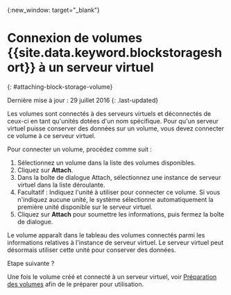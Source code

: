 
{:new_window: target="_blank"}


# Connexion de volumes {{site.data.keyword.blockstorageshort}} à un serveur virtuel
{: #attaching-block-storage-volume}

Dernière mise à jour : 29 juillet 2016
{: .last-updated}

Les volumes sont connectés à des serveurs virtuels et déconnectés de ceux-ci en tant qu'unités dotées d'un nom spécifique. Pour qu'un serveur virtuel puisse conserver des données sur un volume, vous devez connecter ce volume à ce serveur virtuel.

Pour connecter un volume, procédez comme suit :

1.	Sélectionnez un volume dans la liste des volumes disponibles.
2.	Cliquez sur **Attach**.
3.	Dans la boîte de dialogue Attach, sélectionnez une instance de serveur virtuel dans la liste déroulante.
4.	Facultatif : Indiquez l'unité à utiliser pour connecter ce volume. Si vous n'indiquez aucune unité, le système sélectionne automatiquement la première unité disponible sur le serveur virtuel.
5.	Cliquez sur **Attach** pour soumettre les informations, puis fermez la boîte de dialogue.

Le volume apparaît dans le tableau des volumes connectés parmi les informations relatives à l'instance de serveur virtuel.
Le serveur virtuel peut désormais utiliser cette unité pour conserver des données. 

Etape suivante ?

Une fois le volume créé et connecté à un serveur virtuel, voir [Préparation des volumes](../BlockStorage/blockstorage_preparingvolume.html) afin de le préparer pour utilisation. 
